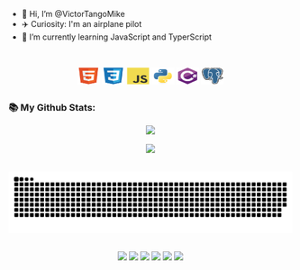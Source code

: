 - 👋 Hi, I’m @VictorTangoMike
- ✈️ Curiosity: I'm an airplane pilot
- 🌱 I’m currently learning JavaScript and TyperScript

##

<div align="center" style="display: inline_block"><br>
  <img align="center" alt="HTML" height="30" width="40" src="https://raw.githubusercontent.com/devicons/devicon/master/icons/html5/html5-original.svg">
  <img align="center" alt="CSS" height="30" width="40" src="https://raw.githubusercontent.com/devicons/devicon/master/icons/css3/css3-original.svg">
  <img align="center" alt="JS" height="30" width="40" src="https://raw.githubusercontent.com/devicons/devicon/master/icons/javascript/javascript-original.svg">
  <img align="center" alt="Python" height="30" width="40" src="https://raw.githubusercontent.com/devicons/devicon/master/icons/python/python-original.svg">
  <img align="center" alt="C#" height="30" width="40" src="https://raw.githubusercontent.com/devicons/devicon/master/icons/csharp/csharp-original.svg">
  <img align="center" alt="postgresql" height="30" width="40" src="https://raw.githubusercontent.com/devicons/devicon/master/icons/postgresql/postgresql-original.svg">
  
</div>

##

<h3> 📚 My Github Stats: <br></h3>
  
<div align="center">
  <a href="[https://github.com/VictorTangoMike](https://github.com/VictorTangoMike)"> 
  <img height="170em" src="https://github-readme-stats-sigma-five.vercel.app/api?username=VictorTangoMike&exclude_repo=git-stats&show_icons=true&theme=tokyonight&include_all_commits=true&count_private=true"/>
    <p></p>
  <img height="150em" src="https://github-readme-stats-sigma-five.vercel.app/api/top-langs/?username=VictorTangoMike&exclude_repo=git-stats&layout=compact&langs_count=16&theme=tokyonight"/
</div>

##

<div align="center">
  
  ![snake gif](https://github.com/VictorTangoMike/VictorTangoMike/blob/output/github-contribution-grid-snake-dark.svg)
  
</div>

##
  
<div align="center"> 
  <a href="https://www.youtube.com/@VictorTangoMike" target="_blank"><img src="https://img.shields.io/badge/YouTube-FF0000?style=for-the-badge&logo=youtube&logoColor=white" target="_blank"></a>
  <a href="https://www.instagram.com/victortangomike/" target="_blank"><img src="https://img.shields.io/badge/-Instagram-%23E4405F?style=for-the-badge&logo=instagram&logoColor=white" target="_blank"></a>
 	<a href="https://www.twitch.tv/victortangomike" target="_blank"><img src="https://img.shields.io/badge/Twitch-9146FF?style=for-the-badge&logo=twitch&logoColor=white" target="_blank"></a>
  <a href="https://discord.com/invite/MNTTSNxyg8" target="_blank"><img src="https://img.shields.io/badge/Discord-7289DA?style=for-the-badge&logo=discord&logoColor=white" target="_blank"></a> 
  <a href = "mailto:victorhgabriel3@gmail.com"><img src="https://img.shields.io/badge/-Gmail-%23333?style=for-the-badge&logo=gmail&logoColor=white" target="_blank"></a>
  <a href="https://www.linkedin.com/in/victor-miranda-mendes/" target="_blank"><img src="https://img.shields.io/badge/-LinkedIn-%230077B5?style=for-the-badge&logo=linkedin&logoColor=white" target="_blank"></a> 
  
</div>

##
